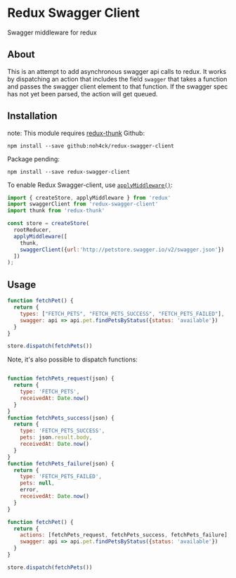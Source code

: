 Redux Swagger Client 
====================

Swagger middleware for redux

## About
This is an attempt to add asynchronous swagger api calls to redux. It works by dispatching an action that includes the field `swagger` that takes a function and passes the swagger client element to that function. If the swagger spec has not yet been parsed, the action will get queued.

## Installation
note: This module requires [redux-thunk](https://github.com/gaearon/redux-thunk)
Github:
```
npm install --save github:noh4ck/redux-swagger-client
```

Package pending:
```
npm install --save redux-swagger-client
```

To enable Redux Swagger-client, use [`applyMiddleware()`](http://redux.js.org/docs/api/applyMiddleware.html):

```js
import { createStore, applyMiddleware } from 'redux'
import swaggerClient from 'redux-swagger-client'
import thunk from 'redux-thunk'

const store = createStore(
  rootReducer,
  applyMiddleware([
    thunk,
    swaggerClient({url:'http://petstore.swagger.io/v2/swagger.json'})
  ])
);
```

## Usage
```js
function fetchPet() {
  return { 
    types: ["FETCH_PETS", "FETCH_PETS_SUCCESS", "FETCH_PETS_FAILED"],
    swagger: api => api.pet.findPetsByStatus({status: 'available'})
  }
}

store.dispatch(fetchPets())
```

Note, it's also possible to dispatch functions:

```js

function fetchPets_request(json) {
  return {
    type: 'FETCH_PETS',
    receivedAt: Date.now()
  }
}
function fetchPets_success(json) {
  return {
    type: 'FETCH_PETS_SUCCESS',
    pets: json.result.body,
    receivedAt: Date.now()
  }
}
function fetchPets_failure(json) {
  return {
    type: 'FETCH_PETS_FAILED',
    pets: null,
    error,
    receivedAt: Date.now()
  }
}

function fetchPet() {
  return {
    actions: [fetchPets_request, fetchPets_success, fetchPets_failure],
    swagger: api => api.pet.findPetsByStatus({status: 'available'})
  }
}

store.dispatch(fetchPets())
```
